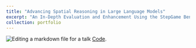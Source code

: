 ```yaml
---
title: "Advancing Spatial Reasoning in Large Language Models"
excerpt: "An In-Depth Evaluation and Enhancement Using the StepGame Benchmark <br/><img src='/images/AAAI-01.png'>"
collection: portfolio
---
```


![Editing a markdown file for a talk](/images/AAAI-poster.png)
[Code](https://github.com/Fangjun-Li/SpatialLM-StepGame).
